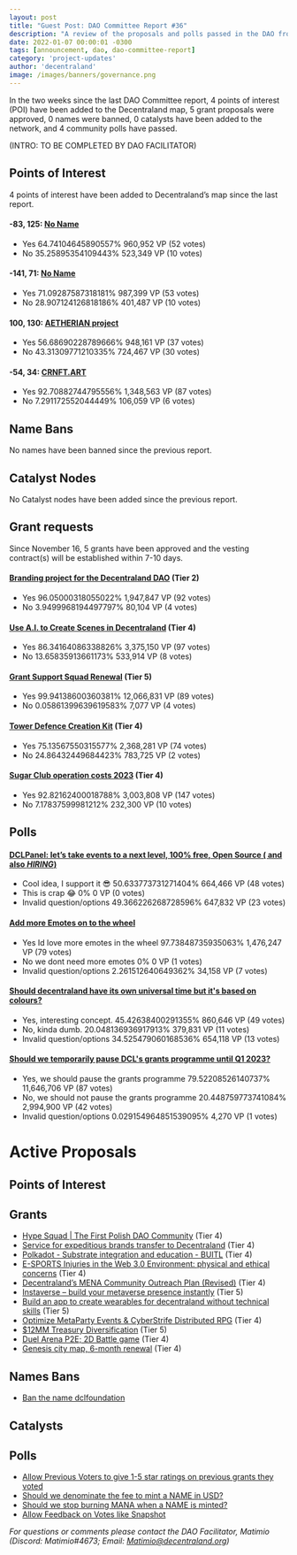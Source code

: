 ```yaml
---
layout: post
title: "Guest Post: DAO Committee Report #36"
description: "A review of the proposals and polls passed in the DAO from November 16 through November 30".
date: 2022-01-07 00:00:01 -0300
tags: [announcement, dao, dao-committee-report]
category: 'project-updates'
author: 'decentraland'
image: /images/banners/governance.png
---
```


In the two weeks since the last DAO Committee report, 4 points of interest (POI) have been added to the Decentraland map, 5 grant proposals were approved, 0 names were banned, 0 catalysts have been added to the network, and 4 community polls have passed.

(INTRO: TO BE COMPLETED BY DAO FACILITATOR)

## Points of Interest
4 points of interest have been added to Decentraland’s map since the last report.


#### -83, 125: [No Name](https://governance.decentraland.org/proposal/?id=2e264570-6a88-11ed-a69f-9d162c5cc598)

* Yes 64.74104645890557% 960,952 VP (52 votes)
* No 35.25895354109443% 523,349 VP (10 votes)


#### -141, 71: [No Name](https://governance.decentraland.org/proposal/?id=68a64d70-6a84-11ed-a69f-9d162c5cc598)

* Yes 71.09287587318181% 987,399 VP (53 votes)
* No 28.907124126818186% 401,487 VP (10 votes)


#### 100, 130: [AETHERIAN project](https://governance.decentraland.org/proposal/?id=64465b50-69ab-11ed-a69f-9d162c5cc598)

* Yes 56.68690228789666% 948,161 VP (37 votes)
* No 43.31309771210335% 724,467 VP (30 votes)


#### -54, 34: [CRNFT.ART](https://governance.decentraland.org/proposal/?id=5c8b7aa0-610c-11ed-bf97-7dbf9f54c71d)

* Yes 92.70882744795556% 1,348,563 VP (87 votes)
* No 7.291172552044449% 106,059 VP (6 votes)


## Name Bans

No names have been banned since the previous report.

## Catalyst Nodes
No Catalyst nodes have been added since the previous report.


## Grant requests
Since November 16, 5 grants have been approved and the vesting contract(s) will be established within 7-10 days.


#### [Branding project for the Decentraland DAO](https://governance.decentraland.org/proposal/?id=a42d6770-675a-11ed-a8f3-85d147463e4c) (Tier 2)

* Yes 96.05000318055022% 1,947,847 VP (92 votes)
* No 3.9499968194497797% 80,104 VP (4 votes)


#### [Use A.I. to Create Scenes in Decentraland](https://governance.decentraland.org/proposal/?id=9271a080-652c-11ed-bf97-7dbf9f54c71d) (Tier 4)

* Yes 86.34164086338826% 3,375,150 VP (97 votes)
* No 13.65835913661173% 533,914 VP (8 votes)


#### [Grant Support Squad Renewal](https://governance.decentraland.org/proposal/?id=c5c2f9a0-5fa7-11ed-9e27-9944727da95a) (Tier 5)

* Yes 99.94138600360381% 12,066,831 VP (89 votes)
* No 0.05861399639619583% 7,077 VP (4 votes)


#### [Tower Defence Creation Kit](https://governance.decentraland.org/proposal/?id=f92e37a0-5ee9-11ed-9128-d95e3b6d7912) (Tier 4)

* Yes 75.13567550315577% 2,368,281 VP (74 votes)
* No 24.86432449684423% 783,725 VP (2 votes)


#### [Sugar Club operation costs 2023](https://governance.decentraland.org/proposal/?id=31597b30-5c6a-11ed-9128-d95e3b6d7912) (Tier 4)

* Yes 92.82162400018788% 3,003,808 VP (147 votes)
* No 7.17837599981212% 232,300 VP (10 votes)


## Polls

#### [DCLPanel: let’s take events to a next level, 100% free, Open Source ( and also *HIRING*)](https://governance.decentraland.org/proposal/?id=ac4ef4b0-6c81-11ed-a69f-9d162c5cc598)

* Cool idea, I support it 😎 50.633773731271404% 664,466 VP (48 votes)
* This is crap 😂 0% 0 VP (0 votes)
* Invalid question/options 49.366226268728596% 647,832 VP (23 votes)


#### [Add more Emotes on to the wheel](https://governance.decentraland.org/proposal/?id=a440cc40-6b27-11ed-a69f-9d162c5cc598)

* Yes Id love more emotes in the wheel 97.73848735935063% 1,476,247 VP (79 votes)
* No we dont need more emotes 0% 0 VP (1 votes)
* Invalid question/options 2.261512640649362% 34,158 VP (7 votes)


#### [Should decentraland have its own universal time but it&#39;s based on colours?](https://governance.decentraland.org/proposal/?id=23ee1710-667b-11ed-bf97-7dbf9f54c71d)

* Yes, interesting concept.  45.42638400291355% 860,646 VP (49 votes)
* No, kinda dumb. 20.048136936917913% 379,831 VP (11 votes)
* Invalid question/options 34.525479060168536% 654,118 VP (13 votes)


#### [Should we temporarily pause DCL&#39;s grants programme until Q1 2023?](https://governance.decentraland.org/proposal/?id=c8aa85b0-65e8-11ed-bf97-7dbf9f54c71d)

* Yes, we should pause the grants programme 79.52208526140737% 11,646,706 VP (87 votes)
* No, we should not pause the grants programme 20.448759773741084% 2,994,900 VP (42 votes)
* Invalid question/options 0.029154964851539095% 4,270 VP (1 votes)



# Active Proposals

## Points of Interest


## Grants

* [Hype Squad | The First Polish DAO Community](https://governance.decentraland.org/proposal/?id=df610bc0-6f1c-11ed-a69f-9d162c5cc598) (Tier 4)
* [Service for expeditious brands transfer to Decentraland](https://governance.decentraland.org/proposal/?id=79869460-6a34-11ed-a69f-9d162c5cc598) (Tier 4)
* [Polkadot - Substrate integration and education - BUITL](https://governance.decentraland.org/proposal/?id=1c5a5390-69a7-11ed-a69f-9d162c5cc598) (Tier 4)
* [E-SPORTS Injuries in the Web 3.0 Environment: physical and ethical concerns](https://governance.decentraland.org/proposal/?id=0ea387d0-69a2-11ed-a69f-9d162c5cc598) (Tier 4)
* [Decentraland’s MENA Community Outreach Plan (Revised)](https://governance.decentraland.org/proposal/?id=1092e040-6998-11ed-a69f-9d162c5cc598) (Tier 4)
* [Instaverse – build your metaverse presence instantly](https://governance.decentraland.org/proposal/?id=e039b690-698c-11ed-a69f-9d162c5cc598) (Tier 5)
* [Build an app to create wearables for decentraland without technical skills](https://governance.decentraland.org/proposal/?id=1bdb1f10-68c3-11ed-a69f-9d162c5cc598) (Tier 5)
* [Optimize MetaParty Events &amp; CyberStrife Distributed RPG](https://governance.decentraland.org/proposal/?id=8254b150-6834-11ed-a69f-9d162c5cc598) (Tier 4)
* [$12MM Treasury Diversification](https://governance.decentraland.org/proposal/?id=ef44b230-66d4-11ed-a8f3-85d147463e4c) (Tier 5)
* [Duel Arena P2E; 2D Battle game](https://governance.decentraland.org/proposal/?id=36ce8bd0-66d0-11ed-a8f3-85d147463e4c) (Tier 4)
* [Genesis city map, 6-month renewal](https://governance.decentraland.org/proposal/?id=9d6efbe0-65d1-11ed-bf97-7dbf9f54c71d) (Tier 4)

## Names Bans

* [Ban the name dclfoundation](https://governance.decentraland.org/proposal/?id=18f68160-6c13-11ed-a69f-9d162c5cc598)

## Catalysts


## Polls

* [Allow Previous Voters to give 1-5 star ratings on previous grants they voted](https://governance.decentraland.org/proposal/?id=3df43390-6f7e-11ed-a69f-9d162c5cc598)
* [Should we denominate the fee to mint a NAME in USD?](https://governance.decentraland.org/proposal/?id=2ad02720-6f1e-11ed-a69f-9d162c5cc598)
* [Should we stop burning MANA when a NAME is minted?](https://governance.decentraland.org/proposal/?id=1a067940-6f1d-11ed-a69f-9d162c5cc598)
* [Allow Feedback on Votes like Snapshot](https://governance.decentraland.org/proposal/?id=831ca630-6ecc-11ed-a69f-9d162c5cc598)

*For questions or comments please contact the DAO Facilitator, Matimio (Discord: Matimio#4673; Email: [Matimio@decentraland.org](mailto:Matimio@decentraland.org))*